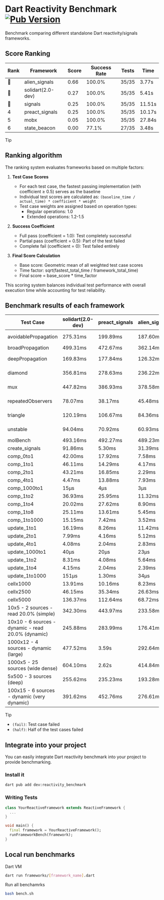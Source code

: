 # Dart Reactivity Benchmark [![Pub Version](https://img.shields.io/pub/v/reactivity_benchmark)](https://pub.dev/packages/reactivity_benchmark)

Benchmark comparing different standalone Dart reactivity/signals frameworks.

## Score Ranking

<!-- ranking start -->
| Rank | Framework | Score | Success Rate | Tests | Time |
|------|-----------|-------|--------------|-------|------|
| 🥇 | alien_signals | 0.66 | 100.0% | 35/35 | 3.77s |
| 🥈 | solidart(2.0-dev) | 0.27 | 100.0% | 35/35 | 5.41s |
| 🥉 | signals | 0.25 | 100.0% | 35/35 | 11.51s |
| 4 | preact_signals | 0.25 | 100.0% | 35/35 | 10.17s |
| 5 | mobx | 0.05 | 100.0% | 35/35 | 27.84s |
| 6 | state_beacon | 0.00 | 77.1% | 27/35 | 3.48s |

<!-- ranking end -->

> [!TIP]
> ## Ranking algorithm
>
> The ranking system evaluates frameworks based on multiple factors:
>
> 1. **Test Case Scores**
>    - For each test case, the fastest passing implementation (with coefficient ≥ 0.5) serves as the baseline
>    - Individual test scores are calculated as: `(baseline_time / actual_time) * coefficient * weight`
>    - Test case weights are assigned based on operation types:
>      - Regular operations: 1.0
>      - Extended operations: 1.2-1.5
>
> 2. **Success Coefficient**
>    - Full pass (coefficient = 1.0): Test completely successful
>    - Partial pass (coefficient = 0.5): Part of the test failed
>    - Complete fail (coefficient = 0): Test failed entirely
>
> 3. **Final Score Calculation**
>    - Base score: Geometric mean of all weighted test case scores
>    - Time factor: sqrt(fastest_total_time / framework_total_time)
>    - Final score = base_score * time_factor
>
> This scoring system balances individual test performance with overall execution time while accounting for test reliability.

## Benchmark results of each framework

<!-- test-case start -->
| Test Case | solidart(2.0-dev) | preact_signals | alien_signals | state_beacon | mobx | signals |
|---|---|---|---|---|---|---|
| avoidablePropagation | 275.31ms | 199.89ms | 187.60ms | 157.34ms (fail) | 2.34s | 216.49ms |
| broadPropagation | 499.31ms | 472.67ms | 362.14ms | 6.09ms (fail) | 4.28s | 461.31ms |
| deepPropagation | 169.83ms | 177.84ms | 126.32ms | 139.38ms (fail) | 1.51s | 180.14ms |
| diamond | 356.81ms | 278.63ms | 236.22ms | 190.56ms (fail) | 2.43s | 294.71ms |
| mux | 447.82ms | 386.93ms | 378.58ms | 193.59ms (fail) | 1.88s | 414.14ms |
| repeatedObservers | 78.07ms | 38.17ms | 45.48ms | 53.32ms (fail) | 231.85ms | 45.62ms |
| triangle | 120.19ms | 106.67ms | 84.36ms | 76.40ms (fail) | 780.19ms | 105.66ms |
| unstable | 94.04ms | 70.92ms | 60.93ms | 339.48ms (fail) | 357.48ms | 73.99ms |
| molBench | 493.16ms | 492.27ms | 489.23ms | 1.06ms | 581.94ms | 489.20ms |
| create_signals | 91.86ms | 5.30ms | 31.39ms | 70.14ms | 53.20ms | 27.20ms |
| comp_0to1 | 42.00ms | 17.92ms | 7.58ms | 58.74ms | 15.17ms | 14.74ms |
| comp_1to1 | 46.11ms | 14.29ms | 4.17ms | 56.64ms | 45.66ms | 28.28ms |
| comp_2to1 | 43.21ms | 16.85ms | 2.29ms | 37.27ms | 34.79ms | 16.36ms |
| comp_4to1 | 4.47ms | 13.88ms | 7.93ms | 17.12ms | 17.85ms | 2.25ms |
| comp_1000to1 | 15μs | 4μs | 3μs | 43μs | 21μs | 4μs |
| comp_1to2 | 36.93ms | 25.95ms | 11.32ms | 45.83ms | 34.62ms | 22.29ms |
| comp_1to4 | 20.02ms | 27.62ms | 8.90ms | 44.29ms | 17.30ms | 9.54ms |
| comp_1to8 | 25.11ms | 13.61ms | 5.45ms | 43.53ms | 21.00ms | 7.27ms |
| comp_1to1000 | 15.15ms | 7.42ms | 3.52ms | 38.69ms | 15.19ms | 5.40ms |
| update_1to1 | 16.19ms | 8.26ms | 11.42ms | 5.77ms | 24.03ms | 9.25ms |
| update_2to1 | 7.99ms | 4.16ms | 5.12ms | 2.87ms | 11.86ms | 4.62ms |
| update_4to1 | 4.08ms | 2.04ms | 2.83ms | 1.46ms | 6.01ms | 2.31ms |
| update_1000to1 | 40μs | 20μs | 23μs | 15μs | 63μs | 23μs |
| update_1to2 | 8.31ms | 4.08ms | 5.64ms | 2.93ms | 13.35ms | 4.91ms |
| update_1to4 | 4.15ms | 2.04ms | 2.39ms | 1.46ms | 5.61ms | 2.31ms |
| update_1to1000 | 151μs | 1.30ms | 34μs | 389μs | 163μs | 44μs |
| cellx1000 | 13.91ms | 10.16ms | 8.23ms | 6.26ms | 92.62ms | 11.13ms |
| cellx2500 | 46.15ms | 35.34ms | 26.63ms | 29.90ms | 297.61ms | 42.66ms |
| cellx5000 | 136.37ms | 112.64ms | 68.72ms | 80.84ms | 630.00ms | 112.32ms |
| 10x5 - 2 sources - read 20.0% (simple) | 342.30ms | 443.97ms | 233.58ms | 246.80ms | 2.03s | 523.30ms |
| 10x10 - 6 sources - dynamic - read 20.0% (dynamic) | 245.88ms | 283.99ms | 176.41ms | 200.82ms | 1.54s | 287.82ms |
| 1000x12 - 4 sources - dynamic (large) | 477.52ms | 3.59s | 292.64ms | 356.85ms | 1.93s | 3.92s |
| 1000x5 - 25 sources (wide dense) | 604.10ms | 2.62s | 414.84ms | 506.58ms | 3.60s | 3.45s |
| 5x500 - 3 sources (deep) | 255.62ms | 235.23ms | 193.28ms | 203.66ms | 1.25s | 229.52ms |
| 100x15 - 6 sources - dynamic (very dynamic) | 391.62ms | 452.76ms | 276.61ms | 259.13ms | 1.76s | 482.43ms |

<!-- test-case end -->

> [!TIP]
> - `(fail)`: Test case failed
> - `(half)`: Half of the test cases failed

## Integrate into your project

You can easily integrate Dart reactivity benchmark into your project to provide benchmarking.

### Install it

```bash
dart pub add dev:reactivity_benchmark
```

### Writing Tests

```dart
class YourReactiveFramework extends ReactiveFramework {
  ...
}

void main() {
  final framework = YourReactiveFramework();
  runFrameworkBench(framework);
}
```

## Local run benchmarks

Dart VM
```bash
dart run frameworks/[framework_name].dart
```

Run all benchamrks
```bash
bash bench.sh
```
